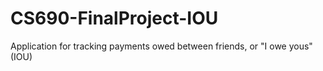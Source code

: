# CS690-FinalProject-IOU
Application for tracking payments owed between friends, or "I owe yous" (IOU)
